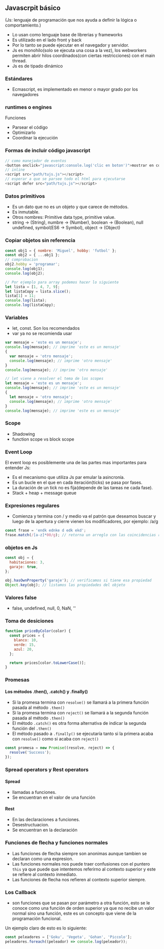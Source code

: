 ## Javascrpit básico

(Js: lenguaje de programación que nos ayuda a definir la lógica o comportamiento.)

- Lo usan como lenguaje base de librerias y frameworks
- Es utilizado en el lado front y back
- Por lo tanto se puede ejecutar en el navegador y servidor.
- Js es monohilo(solo se ejecuta una cosa a la vez), los webworkers permiten abrir hilos coordinados(con ciertas restricciones) con el main thread.
- Js es de tipado dinámico

### Estándares

- Ecmascript, es implementado en menor o mayor grado por los navegadores

### runtimes o engines

Funciones

- Parsear el código
- Optimizarlo
- Coordinar la ejecución

### Formas de incluir código javascript

```js
// como manejador de eventos
<button onclick="javascript:console.log('clic en boton')">mostrar en consola</button>
// inline
<script src="path/tujs.js"></script>
// esperar a que se parsee todo el html para ejecutarse
<script defer src="path/tujs.js"></script>
```

### Datos primitivos

- Es un dato que no es un objeto y que carece de métodos.
- Es inmutable.
- Otros nombres: Primitive data type, primitive value.
- string -> (String), numbre -> (Number), boolean -> (Boolean), null undefined, symbol(ES6 -> Symbol), object -> (Object)

### Copiar objetos sin referencia

```js
const obj1 = { nombre: 'Miguel', hobby: 'futbol' };
const obj2 = { ...obj1 };
// comprobacion
obj2.hobby = 'programar';
console.log(obj1);
console.log(obj2);

// Por ejemplo para array podemos hacer lo siguiente
let lista = [1, 4, 7, 9];
let listaCopy = lista.slice();
lista[1] = 11;
console.log(lista);
console.log(listaCopy);
```

### Variables

- let, const. Son los recomendados
- var ya no se recomienda usar

```js
var mensaje = 'este es un mensaje';
console.log(mensaje); // imprime 'este es un mensaje'
{
  var mensaje = 'otro mensaje';
  console.log(mensaje); // imprime 'otro mensaje'
}
console.log(mensaje); // imprime 'otro mensaje'

// let viene a resolver el tema de los scopes
let mensaje = 'este es un mensaje';
console.log(mensaje); // imprime 'este es un mensaje'
{
  let mensaje = 'otro mensaje';
  console.log(mensaje); // imprime 'otro mensaje'
}
console.log(mensaje); // imprime 'este es un mensaje'
```

### Scope

- Shadowing
- function scope vs block scope

### Event Loop

El event loop es posiblemente una de las partes mas importantes para entender Js:

- Es el mecanismo que utiliza Js par emular la asincronía.
- Es un bucle en el que en cada iteración(ticks) se pasa por fases.
- La duración de un tick no es fija(depende de las tareas ne cada fase).
- Stack + heap + message queue

### Expresiones regulares

- Comienza y termina con / y medio va el patrón que deseamos buscar y luego de la apertura y cierre vienen los modificadores, por ejemplo: /a/g

```js
const frase = 'endk ednke d edk ekd';
frase.match(/[a-z]*00/g); // retorna un arreglo con las coincidencias regex101.com
```

### objetos en Js

```js
const obj = {
  habitaciones: 3,
  garaje: true,
};

obj.hasOwnProperty('garaje'); // verificamos si tiene esa propiedad
Object.key(obj); // listamos las propiedades del objeto
```

### Valores false

- false, undefined, null, 0, NaN, ''

### Toma de desiciones

```js
function priceByColor(color) {
  const prices = {
    blanco: 10,
    verde: 15,
    azul: 20,
  };

  return prices[color.toLowerCase()];
}
```

### Promesas

#### Los métodos .then(), .catch() y .finally()

- Si la promesa termina con `resolve()` se llamará a la primera función pasada al método `.then()`
- Si la promesa termina con `reject()` se llamará a la segunda función pasada al método `.then()`
- El método `.catch()` es otra forma alternativa de indicar la segunda función del `.then()`
- El método pasado a `.finally()` se ejecutaría tanto si la primera acaba con `resolve()` como si acaba con `reject()`

```js
const promesa = new Promise((resolve, reject) => {
  resolve('Success');
});
```

### Spread operators y Rest operators

#### Spread

- llamadas a funciones.
- Se encuentran en el valor de una función

#### Rest

- En las declaraciones a funciones.
- Desestructuacion.
- Se encuentran en la declaración

### Funciones de flecha y funciones normales

- Las funciones de flecha siempre son anonimas aunque tambien se declaran como una expresion.
- Las funciones normales nos puede traer confusiones con el puntero `this` ya que puede que intentemos referirno al contexto superior y este se refiere al contexto inmediato.
- Las funciones de flecha nos refieren al contexto superior siempre.

### Los Callback

- son funciones que se pasan por parámetro a otra función, esto se le conoce como una función de orden superior ya que no recibe un valor normal sino una función, este es un concepto que viene de la programación funcional.

Un ejemplo claro de esto es lo siguiente:

```javascript
const peleadores = ['Goku', 'Vegeta', 'Gohan', 'Piccolo'];
peleadores.foreach((peleador) => console.log(peleador));
```
